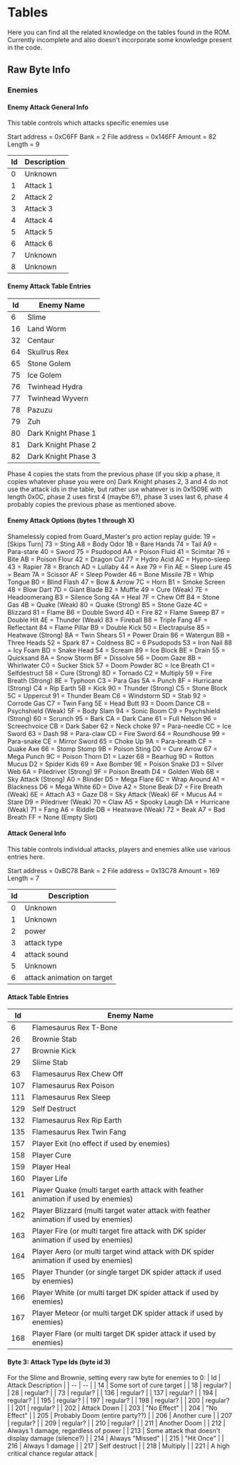 # Tables

Here you can find all the related knowledge on the tables found in the ROM. Currently incomplete and also doesn't incorporate some knowledge present in the code.

## Raw Byte Info

### Enemies

#### Enemy Attack General Info

This table controls which attacks specific enemies use

Start address = 0xC6FF
Bank = 2
File address = 0x146FF
Amount = 82
Length = 9

| Id | Description |
| -- | -- |
| 0 | Unknown |
| 1 | Attack 1 |
| 2 | Attack 2 |
| 3 | Attack 3 |
| 4 | Attack 4 |
| 5 | Attack 5 |
| 6 | Attack 6 |
| 7 | Unknown |
| 8 | Unknown |


#### Enemy Attack Table Entries


| Id | Enemy Name |
| --  | -- |
| 6 | Slime |
| 16 | Land Worm |
| 32 | Centaur |
| 64 | Skullrus Rex |
| 65 | Stone Golem |
| 75 | Ice Golem |
| 76 | Twinhead Hydra |
| 77 | Twinhead Wyvern |
| 78 | Pazuzu |
| 79 | Zuh |
| 80 | Dark Knight Phase 1 |
| 81 | Dark Knight Phase 2 |
| 82 | Dark Knight Phase 3 |

Phase 4 copies the stats from the previous phase (if you skip a phase, it copies whatever phase you were on)
Dark Knight phases 2, 3 and 4 do not use the attack ids in the table, but rather use whatever is in 0x1509E with length 0x0C, phase 2 uses first 4 (maybe 6?), phase 3 uses last 6, phase 4 probably copies the previous phase as mentioned above.

#### Enemy Attack Options (bytes 1 through X)

Shamelessly copied from Guard_Master's pro action replay guide:
19 = [Skips Turn]           73 = Sting                A8 = Body Odor
1B = Bare Hands             74 = Tail                 A9 = Para-stare
40 = Sword                  75 = Psudopod             AA = Poison Fluid
41 = Scimitar               76 = Bite                 AB = Poison Flour
42 = Dragon Cut             77 = Hydro Acid           AC = Hypno-sleep
43 = Rapier                 78 = Branch               AD = Lullaby
44 = Axe                    79 = Fin                  AE = Sleep Lure
45 = Beam                   7A = Scissor              AF = Sleep Powder
46 = Bone Missile           7B = Whip Tongue          B0 = Blind Flash
47 = Bow & Arrow            7C = Horn                 B1 = Smoke Screen
48 = Blow Dart              7D = Giant Blade          B2 = Muffle
49 = Cure (Weak)            7E = Headoomerang         B3 = Silence Song
4A = Heal                   7F = Chew Off             B4 = Stone Gas
4B = Quake (Weak)           80 = Quake (Strong)       B5 = Stone Gaze
4C = Blizzard               81 = Flame                B6 = Double Sword
4D = Fire                   82 = Flame Sweep          B7 = Double Hit
4E = Thunder (Weak)         83 = Fireball             B8 = Triple Fang
4F = Reflectant             84 = Flame Pillar         B9 = Double Kick
50 = Electrapulse           85 = Heatwave (Strong)    BA = Twin Shears
51 = Power Drain            86 = Watergun             BB = Three Heads
52 = Spark                  87 = Coldness             BC = 6 Psudopods
53 = Iron Nail              88 = Icy Foam             BD = Snake Head
54 = Scream                 89 = Ice Block            BE = Drain
55 = Quicksand              8A = Snow Storm           BF = Dissolve
56 = Doom Gaze              8B = Whirlwater           C0 = Sucker Stick
57 = Doom Powder            8C = Ice Breath           C1 = Selfdestruct
58 = Cure (Strong)          8D = Tornado              C2 = Multiply
59 = Fire Breath (Strong)   8E = Typhoon              C3 = Para Gas
5A = Punch                  8F = Hurricane (Strong)   C4 = Rip Earth
5B = Kick                   90 = Thunder (Strong)     C5 = Stone Block
5C = Uppercut               91 = Thunder Beam         C6 = Windstorm
5D = Stab                   92 = Corrode Gas          C7 = Twin Fang
5E = Head Butt              93 = Doom Dance           C8 = Psychshield (Weak)
5F = Body Slam              94 = Sonic Boom           C9 = Psychshield (Strong)
60 = Scrunch                95 = Bark                 CA = Dark Cane
61 = Full Nelson            96 = Screechvoice         CB = Dark Saber
62 = Neck choke             97 = Para-needle          CC = Ice Sword
63 = Dash                   98 = Para-claw            CD = Fire Sword
64 = Roundhouse             99 = Para-snake           CE = Mirror Sword
65 = Choke Up               9A = Para-breath          CF = Quake Axe
66 = Stomp Stomp            9B = Poison Sting         D0 = Cure Arrow
67 = Mega Punch             9C = Poison Thorn         D1 = Lazer
68 = Bearhug                9D = Rotton Mucus         D2 = Spider Kids
69 = Axe Bomber             9E = Poison Snake         D3 = Silver Web
6A = Piledriver (Strong)    9F = Poison Breath        D4 = Golden Web
6B = Sky Attack (Strong)    A0 = Blinder              D5 = Mega Flare
6C = Wrap Around            A1 = Blackness            D6 = Mega White
6D = Dive                   A2 = Stone Beak           D7 = Fire Breath (Weak)
6E = Attach                 A3 = Gaze                 D8 = Sky Attack (Weak)
6F = Mucus                  A4 = Stare                D9 = Piledriver (Weak)
70 = Claw                   A5 = Spooky Laugh         DA = Hurricane (Weak)
71 = Fang                   A6 = Riddle               DB = Heatwave (Weak)
72 = Beak                   A7 = Bad Breath           FF = None (Empty Slot)

#### Attack General Info

This table controls individual attacks, players and enemies alike use various entries here.

Start address = 0xBC78
Bank = 2
File address = 0x13C78
Amount = 169
Length = 7

| Id | Description |
| --  | -- |
| 0 | Unknown |
| 1 | Unknown |
| 2 | power |
| 3 | attack type |
| 4 | attack sound |
| 5 | Unknown |
| 6 | attack animation on target |

#### Attack Table Entries

| Id | Enemy Name |
| --  | -- |
| 6 | Flamesaurus Rex T-Bone |
| 26 | Brownie Stab |
| 27 | Brownie Kick |
| 29 | Slime Stab |
| 63 | Flamesaurus Rex Chew Off |
| 107 | Flamesaurus Rex Poison |
| 111 | Flamesaurus Rex Sleep |
| 129 | Self Destruct |
| 132 | Flamesaurus Rex Rip Earth |
| 135 | Flamesaurus Rex Twin Fang |
| 157 | Player Exit (no effect if used by enemies) |
| 158 | Player Cure |
| 159 | Player Heal |
| 160 | Player Life |
| 161 | Player Quake (multi target earth attack with feather animation if used by enemies) |
| 162 | Player Blizzard (multi target water attack with feather animation if used by enemies) |
| 163 | Player Fire (or multi target fire attack with DK spider animation if used by enemies)  |
| 164 | Player Aero (or multi target wind attack with DK spider animation if used by enemies)  |
| 165 | Player Thunder (or single target DK spider attack if used by enemies) |
| 166 | Player White (or multi target DK spider attack if used by enemies) |
| 167 | Player Meteor (or multi target DK spider attack if used by enemies) |
| 168 | Player Flare (or multi target DK spider attack if used by enemies) |

#### Byte 3: Attack Type Ids (byte id 3)

For the Slime and Brownie, setting every raw byte for enemies to 0:
| Id  | Attack Description |
| --  | -- |
| 14 | Some sort of cure target |
| 18 | regular? |
| 28 | regular? |
| 73 | regular? |
| 136 | regular? |
| 137 | regular? |
| 194 | regular? |
| 195 | regular? |
| 197 | regular? |
| 198 | regular? |
| 200 | regular? |
| 201 | regular? |
| 202 | Attack Down |
| 203 | "No Effect" |
| 204 | "No Effect" |
| 205 | Probably Doom (entire party??) |
| 206 | Another cure |
| 207 | regular? |
| 209 | regular? |
| 210 | regular? |
| 211 | Another Doom |
| 212 | Always 1 damage, regardless of power |
| 213 | Some attack that doesn't display damage (silence?) |
| 214 | Always "Missed" |
| 215 | "Hit Once" |
| 216 | Always 1 damage |
| 217 | Self destruct |
| 218 | Multiply |
| 221 | A high critical chance regular attack |
